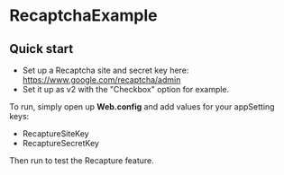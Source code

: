# RecaptchaExample

## Quick start

- Set up a Recaptcha site and secret key here: https://www.google.com/recaptcha/admin
- Set it up as v2 with the "Checkbox" option for example.

To run, simply open up **Web.config** and add values for your appSetting keys:

- RecaptureSiteKey
- RecaptureSecretKey

Then run to test the Recapture feature.
